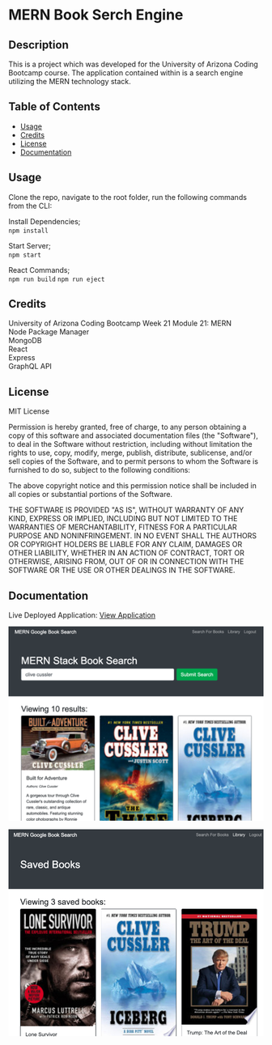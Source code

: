 # MERN Book Serch Engine

## Description 

This is a project which was developed for the University of Arizona Coding Bootcamp course. The application contained within is a search engine utilizing the MERN technology stack. 

## Table of Contents 

* [Usage](#usage)
* [Credits](#credits)
* [License](#license)
* [Documentation](#documentation)

## Usage 

Clone the repo, navigate to the root folder, run the following commands from the CLI:     

Install Dependencies;    
`npm install`

Start Server;     
`npm start`     

React Commands;     
``npm run build`` 
``npm run eject``

## Credits

University of Arizona Coding Bootcamp Week 21 Module 21: MERN    
Node Package Manager       
MongoDB     
React     
Express     
GraphQL API      

## License

MIT License

Permission is hereby granted, free of charge, to any person obtaining a copy
of this software and associated documentation files (the "Software"), to deal
in the Software without restriction, including without limitation the rights
to use, copy, modify, merge, publish, distribute, sublicense, and/or sell
copies of the Software, and to permit persons to whom the Software is
furnished to do so, subject to the following conditions:

The above copyright notice and this permission notice shall be included in all
copies or substantial portions of the Software.

THE SOFTWARE IS PROVIDED "AS IS", WITHOUT WARRANTY OF ANY KIND, EXPRESS OR
IMPLIED, INCLUDING BUT NOT LIMITED TO THE WARRANTIES OF MERCHANTABILITY,
FITNESS FOR A PARTICULAR PURPOSE AND NONINFRINGEMENT. IN NO EVENT SHALL THE
AUTHORS OR COPYRIGHT HOLDERS BE LIABLE FOR ANY CLAIM, DAMAGES OR OTHER
LIABILITY, WHETHER IN AN ACTION OF CONTRACT, TORT OR OTHERWISE, ARISING FROM,
OUT OF OR IN CONNECTION WITH THE SOFTWARE OR THE USE OR OTHER DEALINGS IN THE
SOFTWARE.

## Documentation
   
Live Deployed Application: [View Application](https://uabc-react-portfolio.herokuapp.com/ "Live Deploy")  

![Screenshot](/search.png?raw=true "Proof of Application - Search")     

![Screenshot](/library.png?raw=true "Proof of Application - Library")   


